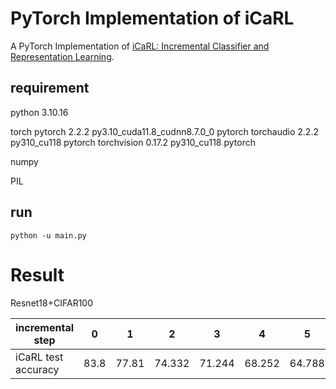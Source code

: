 # PyTorch Implementation of  iCaRL



A PyTorch Implementation of [iCaRL: Incremental Classifier and Representation Learning](https://arxiv.org/abs/1611.07725).



## requirement

python 3.10.16

torch pytorch     2.2.2  py3.10_cuda11.8_cudnn8.7.0_0  pytorch
torchaudio        2.2.2   py310_cu118    pytorch
torchvision       0.17.2   py310_cu118    pytorch

numpy

PIL



## run

```shell
python -u main.py
```





# Result

Resnet18+CIFAR100



| incremental step    | 0 | 1 | 2 | 3 | 4 | 5 | 6 | 7 | 8 | 9|
| ------------------- | -- | -- | -- | -- | -- | -- | -- | -- | -- | -- |
| iCaRL test accuracy | 83.8|77.81|74.332|71.244|68.252|64.788|61.756|58.588|56.546|54.108|
